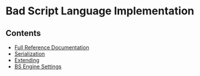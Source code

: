 # Bad Script Language Implementation

## Contents
- [Full Reference Documentation](./reference/docs/index.html)
- [Serialization](./serialization/Serialization.md)
- [Extending](./extending/Extending.md)
- [BS Engine Settings](./extending/EngineSettings.md)